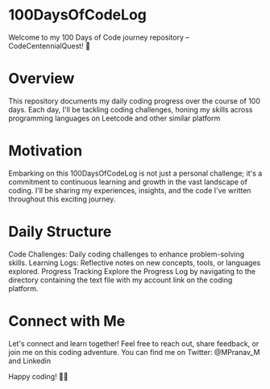 # 100DaysOfCodeLog
Welcome to my 100 Days of Code journey repository – CodeCentennialQuest! 🚀

# Overview
This repository documents my daily coding progress over the course of 100 days. Each day, I'll be tackling coding challenges, honing my skills across programming languages on Leetcode and other similar platform

# Motivation
Embarking on this 100DaysOfCodeLog is not just a personal challenge; it's a commitment to continuous learning and growth in the vast landscape of coding. I'll be sharing my experiences, insights, and the code I've written throughout this exciting journey.

# Daily Structure
Code Challenges: Daily coding challenges to enhance problem-solving skills.
Learning Logs: Reflective notes on new concepts, tools, or languages explored.
Progress Tracking
Explore the Progress Log by navigating to the directory containing the text file with my account link on the coding platform.

# Connect with Me
Let's connect and learn together! Feel free to reach out, share feedback, or join me on this coding adventure. You can find me on  Twitter: @MPranav_M and Linkedin

Happy coding! 🚀✨
